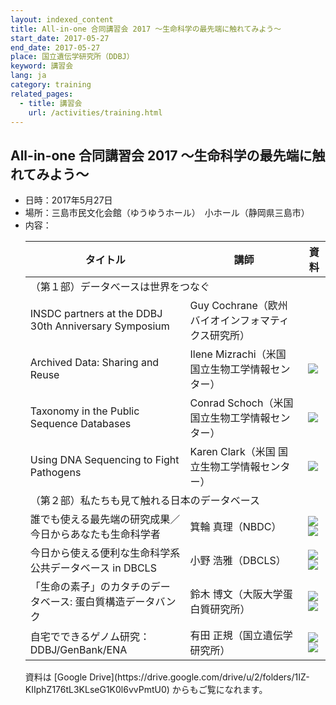 ```yaml
---
layout: indexed_content
title: All-in-one 合同講習会 2017 ～生命科学の最先端に触れてみよう～
start_date: 2017-05-27
end_date: 2017-05-27
place: 国立遺伝学研究所（DDBJ）
keyword: 講習会
lang: ja
category: training
related_pages:
  - title: 講習会
    url: /activities/training.html
---
```


## All-in-one 合同講習会 2017 ～生命科学の最先端に触れてみよう～ <a name="a-2017"></a>

-   日時：2017年5月27日
-   場所：三島市民文化会館（ゆうゆうホール）　小ホール（静岡県三島市）
-   内容：
    <table>
      <thead>
        <tr><th>タイトル</th><th>講師</th><th>資料</th></tr>
      </thead>
      <tbody>
        <tr><td colspan="3">（第１部）データべースは世界をつなぐ</td></tr>
        <tr>
          <td>INSDC partners at the DDBJ 30th Anniversary Symposium</td>
          <td>Guy Cochrane（欧州バイオインフォマティクス研究所）</td>
          <td></td>
        </tr>
        <tr>
          <td>Archived Data: Sharing and Reuse</td>
          <td>Ilene Mizrachi（米国 国立生物工学情報センター）</td>
          <td><a href="https://youtu.be/07tGJcM_yaU"><img src="{{ site.baseurl }}/assets/images/parts/youtube_icon.svg" class="pdficon"></a></td>
        </tr>
        <tr>
          <td>Taxonomy in the Public Sequence Databases</td>
          <td>Conrad Schoch（米国 国立生物工学情報センター）</td>
          <td><a href="https://youtu.be/v8jKrOyUDno"><img src="{{ site.baseurl }}/assets/images/parts/youtube_icon.svg" class="pdficon"></a></td>
        </tr>
        <tr>
          <td>Using DNA Sequencing to Fight Pathogens</td>
          <td>Karen Clark（米国 国立生物工学情報センター）</td>
          <td><a href="https://youtu.be/m1AAmFykLso"><img src="{{ site.baseurl }}/assets/images/parts/youtube_icon.svg" class="pdficon"></a></td>
        </tr>
        <tr><td colspan="3">（第２部）私たちも見て触れる日本のデータベース</td></tr>
        <tr>
          <td>誰でも使える最先端の研究成果／今日からあなたも生命科学者</td>
          <td>箕輪 真理（NBDC）</td>
          <td><a href="https://youtu.be/pG9zBRFe2RM"><img src="{{ site.baseurl }}/assets/images/parts/youtube_icon.svg" class="pdficon"></a><a href="https://drive.google.com/file/d/123BLRFR-1Oa1Ct1y0yiafx9AS8cCN2AP" class="withoutpseudoelement"><img src="{{ site.baseurl }}/assets/images/parts/pdf_icon.svg" class="pdficon"></a></td>
        </tr>
        <tr>
          <td>今日から使える便利な生命科学系公共データベース in DBCLS</td>
          <td>小野 浩雅（DBCLS）</td>
          <td><a href="https://youtu.be/0ugT1qJAu3U"><img src="{{ site.baseurl }}/assets/images/parts/youtube_icon.svg" class="pdficon"></a><a href="https://drive.google.com/file/d/1A68JsEnDmI9sAOkMa2p6C_SguM4VnpYY" class="withoutpseudoelement"><img src="{{ site.baseurl }}/assets/images/parts/pdf_icon.svg" class="pdficon"></a></td>
        </tr>
        <tr>
          <td>「生命の素子」のカタチのデータベース: 蛋白質構造データバンク</td>
          <td>鈴木 博文（大阪大学蛋白質研究所）</td>
          <td><a href="https://youtu.be/w93IQGKeNOs"><img src="{{ site.baseurl }}/assets/images/parts/youtube_icon.svg" class="pdficon"></a><a href="https://drive.google.com/file/d/1EBAAzvGU3mBtFXnRUsYQu9NZ6HAqqEDR" class="withoutpseudoelement"><img src="{{ site.baseurl }}/assets/images/parts/pdf_icon.svg" class="pdficon"></a></td>
        </tr>
        <tr>
          <td>自宅でできるゲノム研究：DDBJ/GenBank/ENA</td>
          <td>有田 正規（国立遺伝学研究所）</td>
          <td><a href="https://youtu.be/ZdbtLF6DDeE"><img src="{{ site.baseurl }}/assets/images/parts/youtube_icon.svg" class="pdficon"></a><a href="https://drive.google.com/file/d/1q9rr47dpUIpdcyT_s3WP6cCJXgKPu5N5" class="withoutpseudoelement"><img src="{{ site.baseurl }}/assets/images/parts/pdf_icon.svg" class="pdficon"></a></td>
        </tr>
      </tbody>
    </table>
    資料は [Google Drive](https://drive.google.com/drive/u/2/folders/1IZ-KIIphZ176tL3KLseG1K0l6vvPmtU0) からもご覧になれます。



